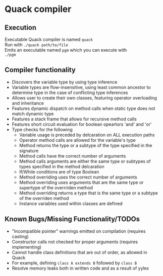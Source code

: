 # Quack compiler  
## Execution  
Executable Quack compiler is named `quack`  
Run with `./quack path/to/file`  
Emits an executable named `pgm` which you can execute with  
`./pgm`    
## Compiler functionality  
- Discovers the variable type by using type inference  
- Variable types are flow-insensitive, using least common ancestor to determine 
type in the case of conflicting type inferences  
- Allows user to create their own classes, featuring operator overloading and
inheritance  
- Features dynamic dispatch on method calls when static type does not match
dynamic type  
- Features a stack frame that allows for recursive method calls  
- Features short circuit evaluation for boolean opeartors 'and' and 'or'  
- Type checks for the following  
  - Variable usage is preceded by delcaration on ALL execution paths  
  - Operator method calls are allowed for the variable's type  
  - Method returns the type or a subtype of the type specified in the signature
  - Method calls have the correct number of arguments
  - Method calls arguments are either the same type or subtypes of types specified
in the method delcaration  
  - If/While conditions are of type Boolean  
  - Method overriding uses the correct number of arguments
  - Method overriding uses arguments that are the same type or supertype of the overrriden
method  
  - Method overriding returns a type that is the same type or a subtype of the 
overriden method  
  - Instance variables used within classes are defined

## Known Bugs/Missing Functionality/TODOs  
- "Incompatible pointer" warnings emitted on compilation (requires casting)  
- Constructor calls not checked for proper arguments (requires implementing)  
- Cannot handle class definitions that are out of order, as allowed in Quack  
 - For example, defining `class A extends B` followed by `class B`  
- Resolve memory leaks both in written code and as a result of yylex
